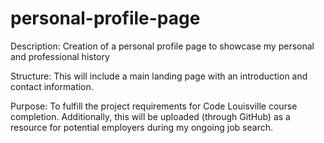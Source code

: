 # personal-profile-page

Description:
Creation of a personal profile page to showcase my personal and professional history 

Structure:
This will include a main landing page with an introduction and contact information.

Purpose:
To fulfill the project requirements for Code Louisville course completion.  Additionally, this will be uploaded (through GitHub) as a resource for potential employers during my ongoing job search.


